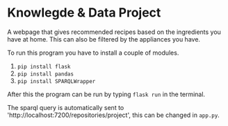 # Knowlegde & Data Project

A webpage that gives recommended recipes based on the ingredients you have at home. 
This can also be filtered by the appliances you have. 

To run this program you have to install a couple of modules.
1. `pip install flask`
2. `pip install pandas`
3. `pip install SPARQLWrapper`

After this the program can be run by typing `flask run` in the terminal. 

The sparql query is automatically sent to 'http://localhost:7200/repositories/project', this can be changed in `app.py`.
